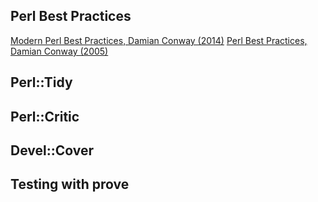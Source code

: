 ## Perl Best Practices
[Modern Perl Best Practices, Damian Conway (2014)](https://learning.oreilly.com/videos/modern-perl-best/9781491910719/)
[Perl Best Practices, Damian Conway (2005)](https://learning.oreilly.com/library/view/perl-best-practices/0596001738/)

## Perl::Tidy

## Perl::Critic

## Devel::Cover

## Testing with prove
